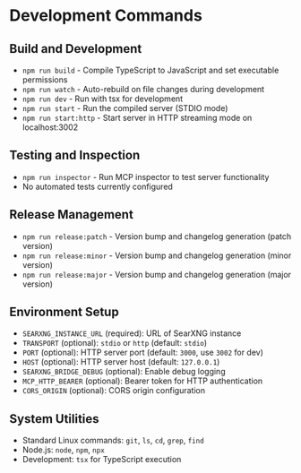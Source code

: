 # Development Commands

## Build and Development
- `npm run build` - Compile TypeScript to JavaScript and set executable permissions
- `npm run watch` - Auto-rebuild on file changes during development
- `npm run dev` - Run with tsx for development
- `npm run start` - Run the compiled server (STDIO mode)
- `npm run start:http` - Start server in HTTP streaming mode on localhost:3002

## Testing and Inspection
- `npm run inspector` - Run MCP inspector to test server functionality
- No automated tests currently configured

## Release Management
- `npm run release:patch` - Version bump and changelog generation (patch version)
- `npm run release:minor` - Version bump and changelog generation (minor version)
- `npm run release:major` - Version bump and changelog generation (major version)

## Environment Setup
- `SEARXNG_INSTANCE_URL` (required): URL of SearXNG instance
- `TRANSPORT` (optional): `stdio` or `http` (default: `stdio`)
- `PORT` (optional): HTTP server port (default: `3000`, use `3002` for dev)
- `HOST` (optional): HTTP server host (default: `127.0.0.1`)
- `SEARXNG_BRIDGE_DEBUG` (optional): Enable debug logging
- `MCP_HTTP_BEARER` (optional): Bearer token for HTTP authentication
- `CORS_ORIGIN` (optional): CORS origin configuration

## System Utilities
- Standard Linux commands: `git`, `ls`, `cd`, `grep`, `find`
- Node.js: `node`, `npm`, `npx`
- Development: `tsx` for TypeScript execution